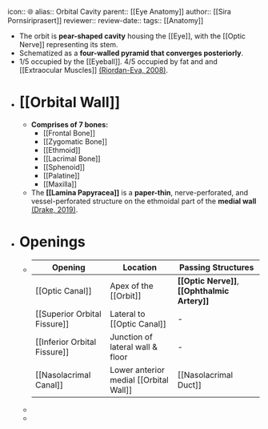 icon:: 🌐
alias:: Orbital Cavity
parent:: [[Eye Anatomy]] 
author:: [[Sira Pornsiriprasert]] 
reviewer::
review-date::
tags:: [[Anatomy]]

- The orbit is **pear-shaped cavity** housing the [[Eye]], with the [[Optic Nerve]] representing its stem.
- Schematized as a **four-walled pyramid that converges posteriorly**.
- 1/5 occupied by the [[Eyeball]]. 4/5 occupied by fat and and [[Extraocular Muscles]] [(Riordan-Eva, 2008)]([[References/riordan-evaVaughanAsburysGeneral2008]]).
- # [[Orbital Wall]]
	- **Comprises of 7 bones:**
		- [[Frontal Bone]]
		- [[Zygomatic Bone]]
		- [[Ethmoid]]
		- [[Lacrimal Bone]]
		- [[Sphenoid]]
		- [[Palatine]]
		- [[Maxilla]]
	- The **[[Lamina Papyracea]]** is a **paper-thin**, nerve-perforated, and vessel-perforated structure on the ethmoidal part of the **medial wall** [(Drake, 2019)]([[References/drakeGraysAnatomyStudents2019]]).
- # Openings
	- | **Opening**            | **Location**                          | **Passing Structures**               |
	  |--------------------|-----------------------------------|----------------------------------|
	  | [[Optic Canal]]        | Apex of the [[Orbit]]         | **[[Optic Nerve]]**, **[[Ophthalmic Artery]]**   |
	  | [[Superior Orbital Fissure]] | Lateral to [[Optic Canal]]  | -                              |
	  | [[Inferior Orbital Fissure]] | Junction of lateral wall & floor | -                              |
	  | [[Nasolacrimal Canal]] | Lower anterior medial [[Orbital Wall]] | [[Nasolacrimal Duct]]               |
	-
	-